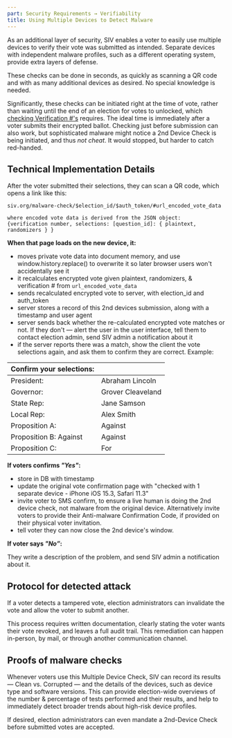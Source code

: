 ```yaml
---
part: Security Requirements → Verifiability
title: Using Multiple Devices to Detect Malware
---
```


As an additional layer of security, SIV enables a voter to easily use multiple devices to verify their vote was submitted as intended. Separate devices with independent malware profiles, such as a different operating system, provide extra layers of defense.

These checks can be done in seconds, as quickly as scanning a QR code and with as many additional devices as desired. No special knowledge is needed.

Significantly, these checks can be initiated right at the time of vote, rather than waiting until the end of an election for votes to unlocked, which [checking Verification #'s](/verifiability/personal-vote) requires. The ideal time is immediately after a voter submits their encrypted ballot. Checking just before submission can also work, but sophisticated malware might notice a 2nd Device Check is being initiated, and thus _not cheat_. It would stopped, but harder to catch red-handed.

## Technical Implementation Details

After the voter submitted their selections, they can scan a QR code, which opens a link like this:

```
siv.org/malware-check/$election_id/$auth_token/#url_encoded_vote_data

where encoded vote data is derived from the JSON object:
{verification number, selections: [question_id]: { plaintext, randomizers } }
```

**When that page loads on the new device, it:**

- moves private vote data into document memory, and use window.history.replace() to overwrite it so later browser users won't accidentally see it
- it recalculates encrypted vote given plaintext, randomizers, & verification \# from `url_encoded_vote_data`
- sends recalculated encrypted vote to server, with election_id and auth_token
- server stores a record of this 2nd devices submission, along with a timestamp and user agent
- server sends back whether the re-calculated encrypted vote matches or not. If they don't — alert the user in the user interface, tell them to contact election admin, send SIV admin a notification about it
- if the server reports there was a match, show the client the vote selections again, and ask them to confirm they are correct. Example:

| Confirm your selections: |                   |
| ------------------------ | ----------------- |
| President:               | Abraham Lincoln   |
| Governor:                | Grover Cleaveland |
| State Rep:               | Jane Samson       |
| Local Rep:               | Alex Smith        |
| Proposition A:           | Against           |
| Proposition B: Against   | Against           |
| Proposition C:           | For               |

**If voters confirms _"Yes"_:**

- store in DB with timestamp
- update the original vote confirmation page with "checked with 1 separate device - iPhone iOS 15.3, Safari 11.3"
- invite voter to SMS confirm, to ensure a live human is doing the 2nd device check, not malware from the original device. Alternatively invite voters to provide their Anti-malware Confirmation Code, if provided on their physical voter invitation.
- tell voter they can now close the 2nd device's window.

**If voter says _"No”_:**

They write a description of the problem, and send SIV admin a notification about it.

## Protocol for detected attack

If a voter detects a tampered vote, election administrators can invalidate the vote and allow the voter to submit another.

This process requires written documentation, clearly stating the voter wants their vote revoked, and leaves a full audit trail. This remediation can happen in-person, by mail, or through another communication channel.

## Proofs of malware checks

Whenever voters use this Multiple Device Check, SIV can record its results — Clean vs. Corrupted — and the details of the devices, such as device type and software versions. This can provide election-wide overviews of the number & percentage of tests performed and their results, and help to immediately detect broader trends about high-risk device profiles.

If desired, election administrators can even mandate a 2nd-Device Check before submitted votes are accepted.
